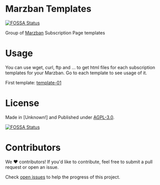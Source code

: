 # Marzban Templates
[![FOSSA Status](https://app.fossa.com/api/projects/git%2Bgithub.com%2Fhamedefatian%2Fmarzban-templates.svg?type=shield)](https://app.fossa.com/projects/git%2Bgithub.com%2Fhamedefatian%2Fmarzban-templates?ref=badge_shield)

Group of [Marzban](https://github.com/Gozargah/Marzban) Subscription Page templates

# Usage

You can use wget, curl, ftp and ... to get html files for each subscription templates for your Marzban. Go to each template to see usage of it.

First template: [template-01](https://github.com/MuhammadAshouri/marzban-templates/tree/master/template-01)

# License

Made in [Unknown!] and Published under [AGPL-3.0](./LICENSE).


[![FOSSA Status](https://app.fossa.com/api/projects/git%2Bgithub.com%2Fhamedefatian%2Fmarzban-templates.svg?type=large)](https://app.fossa.com/projects/git%2Bgithub.com%2Fhamedefatian%2Fmarzban-templates?ref=badge_large)

# Contributors

We ❤️ contributors! If you'd like to contribute, feel free to submit a pull request or open an issue.

Check [open issues](https://github.com/MuhammadAshouri/marzban-templates/issues) to help the progress of this project.